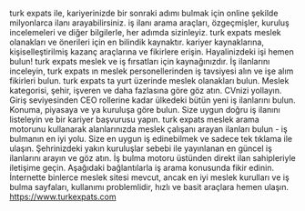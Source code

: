 turk expats ile, kariyerinizde bir sonraki adımı bulmak için online şekilde milyonlarca ilanı arayabilirsiniz. iş ilanı arama araçları, özgeçmişler, kuruluş incelemeleri ve diğer bilgilerle, her adımda sizinleyiz. turk expats meslek olanakları ve önerileri için en bilindik kaynaktır. kariyer kaynaklarına, kişiselleştirilmiş kazanç araçlarına ve fikirlere erişin. Hayalinizdeki işi hemen bulun! turk expats meslek ve iş fırsatları için kaynağınızdır. İş ilanlarını inceleyin, turk expats ın meslek personellerinden iş tavsiyesi alın ve işe alım fikirleri bulun. turk expats ta yurt üzerinde meslek olanakları bulun. Meslek kategorisi, şehir, işveren ve daha fazlasına göre göz atın. CVnizi yollayın. Giriş seviyesinden CEO rollerine kadar ülkedeki bütün yeni iş ilanlarını bulun. Konuma, piyasaya ve ya kuruluşa göre bulun. Size uygun doğru iş ilanını listeleyin ve bir kariyer başvurusu yapın. turk expats meslek arama motorunu kullanarak alanlarınızda meslek çalışanı arayan ilanları bulun - iş bulmanın en iyi yolu. Size en uygun iş edinebilmek ve sadece tek tıklama ile ulaşın. Şehrinizdeki yakın kuruluşlar sebebi ile yayınlanan en güncel iş ilanlarını arayın ve göz atın. İş bulma motoru üstünden direkt ilan sahipleriyle iletişime geçin. Aşağıdaki bağlantılarla iş arama konusunda fikir edinin. İnternette binlerce meslek sitesi mevcut, ancak en iyi meslek kurulları ve iş bulma sayfaları, kullanımı problemlidir, hızlı ve basit araçlara hemen ulaşın. https://www.turkexpats.com

